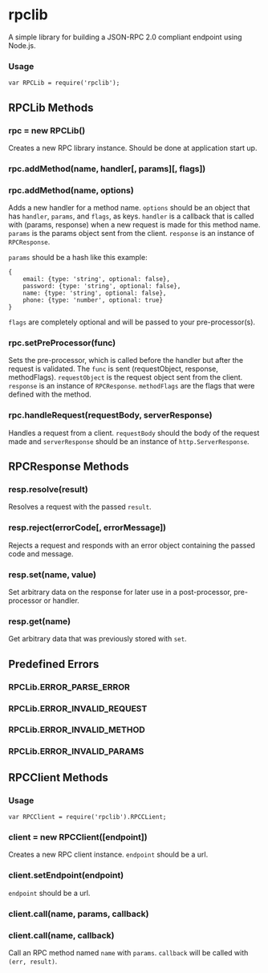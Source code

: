 # rpclib #

A simple library for building a JSON-RPC 2.0 compliant endpoint using Node.js.

### Usage ###

```JS
var RPCLib = require('rpclib');
```

## RPCLib Methods ##

### rpc = new RPCLib() ###

Creates a new RPC library instance. Should be done at application start up.

### rpc.addMethod(name, handler[, params][, flags]) ###
### rpc.addMethod(name, options) ###

Adds a new handler for a method name. `options` should be an object that has
`handler`, `params`, and `flags`, as keys. `handler` is a callback that is
called with (params, response) when a new request is made for this method
name. `params` is the params object sent from the client. `response` is an
instance of `RPCResponse`.

`params` should be a hash like this example:
```JS
{
    email: {type: 'string', optional: false},
    password: {type: 'string', optional: false},
    name: {type: 'string', optional: false},
    phone: {type: 'number', optional: true}
}
```
`flags` are completely optional and will be passed to your pre-processor(s).

### rpc.setPreProcessor(func) ###

Sets the pre-processor, which is called before the handler but after the request is
validated. The `func` is sent (requestObject, response, methodFlags). `requestObject`
is the request object sent from the client. `response` is an instance of `RPCResponse`.
`methodFlags` are the flags that were defined with the method.

### rpc.handleRequest(requestBody, serverResponse) ###

Handles a request from a client. `requestBody` should the body of the request made and
`serverResponse` should be an instance of `http.ServerResponse`.

## RPCResponse Methods ##

### resp.resolve(result) ###

Resolves a request with the passed `result`.

### resp.reject(errorCode[, errorMessage]) ###

Rejects a request and responds with an error object containing the passed code and message.

### resp.set(name, value) ###

Set arbitrary data on the response for later use in a post-processor, pre-processor or
handler.

### resp.get(name) ###

Get arbitrary data that was previously stored with `set`.

## Predefined Errors ##

### RPCLib.ERROR_PARSE_ERROR ###
### RPCLib.ERROR_INVALID_REQUEST ###
### RPCLib.ERROR_INVALID_METHOD ###
### RPCLib.ERROR_INVALID_PARAMS ###

## RPCClient Methods ##

### Usage ###

```JS
var RPCClient = require('rpclib').RPCCLient;
```

### client = new RPCClient([endpoint]) ###

Creates a new RPC client instance. `endpoint` should be a url.

### client.setEndpoint(endpoint) ###

`endpoint` should be a url.

### client.call(name, params, callback) ###
### client.call(name, callback) ###

Call an RPC method named `name` with `params`. `callback` will be called with `(err, result)`.
